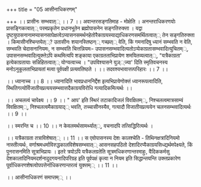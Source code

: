 +++
title = "05 आसीनाधिकरणम्"

+++
।। प्रासीनः सम्भवात्् ।। 7 ।। अवान्तरसङ्गतिमाह - मोक्षेति । अनन्तराधिकरणयोः प्रासङ्गिकत्वात्् परमप्रकृतेन प्रधानभूतेन ब्रह्मोपासनेन सङ्गतिरुक्त्ता । यद्वा दृष्टयुपासनानामप्यासनसापेक्षत्वेऽप्यासनसमर्थनहेतोरैकाग्रयस्याद्याधिकरणसमर्थितत्वात्् तेन सङ्गतिरुक्त्ता । किमासीनश्चिन्तयेत््? उतासीनः शयानस्तिष्ठन्् गच्छत्् वेति, किं गमनादिषु ध्यानं सम्भवति न वेति, सम्भवति चेदासनानियमः, न सम्भवति चित्तन्नियमः- उपासनसम्भवादित्यतोऽप्येकाग्रतासम्भवादित्युचितम््, उपासनसम्भवादित्युक्त्तेऽपि कथमित्यपि शङ्काया एकाग्रतताभिप्रायेण शमयितव्यत्वात््, "यत्रैकाग्रता' इत्येकाग्रतायाः सन्निहितत्वात्् योग्यत्वाच्च । "उपविश्यासने युञ््ज्या' दिति स्मृतिवचनस्य मनोऽनुकूलताभिप्रायतां मत्वा पूर्वपक्षी प्रत्यवतिष्ठते । ।। तदवश्यभावात्तत्परिहारः ।। 7 ।।

।। ध्यानाच्च ।। 8 ।। ध्यानादिति भावप्रधाननिर्द्देश इत्यभिप्रायेणोक्त्तं ध्यानरूपत्वादिति, स्थितिगत्योर्विजातीयप्रत्ययसम्भवात्तदैकाग्रयविरोधि गत्यादिकमित्यर्थः ।।

।। अचलत्वं चापेक्ष्य ।। 9 ।। " आप' इति स्थिरं तटाकादिजलं विवक्षितम््, निश्चलत्वमात्रसाम्यं विवक्षितम््, निश्चलत्वमैकाग्रयाद्् भवति, तच्चासीनस्यैव, गत्यादौ विजातीयप्रत्ययेन चलनसम्भवादित्यर्थः ।। 9 ।।

।। स्मरन्ति च ।। 10 ।। न केवलमर्थसामर्थ्यात््, वचनादपि तत्सिद्धिरित्यर्थः ।

।। यत्रैकाग्रता तत्राविशेषात्् ।। 11 ।। स एवोपासनस्य देशः कालश्चेति - तिथिनक्षत्रादिनियमो नास्तीत्यर्थः, वर्णाश्रमधर्माविरुद्धकालविशेषसम्भवात्् आसनसहपठितो देशादिरप्यैकाग्रयसिध्द्यर्थमपेक्ष्यते, किं पुनरासनमिति सूत्राभिप्रायः । इतरे त्रयोऽपि यत्रैकलग्रतेति सूत्रमधिकरणान्तरमाहुः, वैदिककर्मसु देशकालादिनियमदर्शनादुदगयनादिपरिग्रह इति पूर्वपक्षं कृत्वा न नियम इति सिद्धान्तयन्ति उक्त्तप्रकारेण पूर्वाधिकरणशेषत्वोपपत्तेर्नाधिकरणान्तरत्वं युक्त्तम्् ।। 11 ।।

।। आसीनाधिकरणं समाप्तम्् ।।

